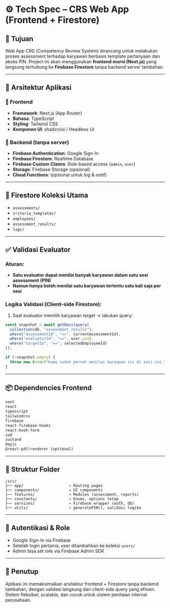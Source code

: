 # ⚙️ Tech Spec – CRS Web App (Frontend + Firestore)

## 🎯 Tujuan
Web App CRS (Competency Review System) dirancang untuk melakukan proses assessment terhadap karyawan berbasis template pertanyaan dan akses PIN. Project ini akan menggunakan **frontend murni (Next.js)** yang langsung terhubung ke **Firebase Firestore** tanpa backend server tambahan.

---

## 🧱 Arsitektur Aplikasi

### 🔹 Frontend
- **Framework**: Next.js (App Router)
- **Bahasa**: TypeScript
- **Styling**: Tailwind CSS
- **Komponen UI**: shadcn/ui / Headless UI

### 🔹 Backend (tanpa server)
- **Firebase Authentication**: Google Sign-In
- **Firebase Firestore**: Realtime Database
- **Firebase Custom Claims**: Role-based access (`admin`, `user`)
- **Storage**: Firebase Storage (opsional)
- **Cloud Functions**: (opsional untuk log & notif)

---

## 🧩 Firestore Koleksi Utama

- `assessments/`
- `criteria_templates/`
- `employees/`
- `assessment_results/`
- `logs/`

---

## ✅ Validasi Evaluator

### Aturan:
- **Satu evaluator dapat menilai banyak karyawan dalam satu sesi assessment (PIN)**
- **Namun hanya boleh menilai satu karyawan tertentu satu kali saja per sesi**

### Logika Validasi (Client-side Firestore):
1. Saat evaluator memilih karyawan target → lakukan query:
```ts
const snapshot = await getDocs(query(
  collection(db, "assessment_results"),
  where("assessmentId", "==", currentAssessmentId),
  where("evaluatorId", "==", user.uid),
  where("targetId", "==", selectedEmployeeId)
));

if (!snapshot.empty) {
  throw new Error("Kamu sudah pernah menilai karyawan ini di sesi ini.");
}
```

---

## 📦 Dependencies Frontend

```bash
next
react
typescript
tailwindcss
firebase
react-firebase-hooks
react-hook-form
zod
zustand
dayjs
@react-pdf/renderer (optional)
```

---

## 📁 Struktur Folder

```
/src/
├── app/                    → Routing pages
├── components/             → UI components
├── features/               → Modules (assessment, reports)
├── constants/              → Enums, options tetap
├── services/               → Firebase wrapper (auth, db)
├── utils/                  → generatePIN(), validasi logika
```

---

## 🔐 Autentikasi & Role

- Google Sign-In via Firebase
- Setelah login pertama, user ditambahkan ke koleksi `users/`
- Admin bisa set role via Firebase Admin SDK

---

## 📝 Penutup

Aplikasi ini memaksimalkan arsitektur frontend + Firestore tanpa backend tambahan, dengan validasi langsung dari client-side query yang efisien. Sistem fleksibel, scalable, dan cocok untuk sistem penilaian internal perusahaan.